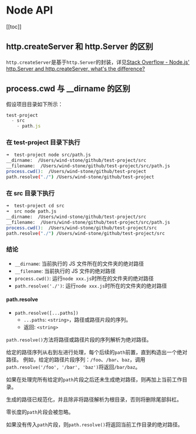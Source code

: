 # Node API

[[toc]]

## http.createServer 和 http.Server 的区别

`http.createServer`是基于`http.Server`的封装，详见[Stack Overflow - Node.js' http.Server and http.createServer, what's the difference?](https://stackoverflow.com/questions/13857747/node-js-http-server-and-http-createserver-whats-the-difference)

## process.cwd 与 __dirname 的区别

假设项目目录如下所示：

```js
test-project
  - src
    - path.js
```

### 在 test-project 目录下执行

```sh
➜  test-project node src/path.js
__dirname:  /Users/wind-stone/github/test-project/src
__filename:  /Users/wind-stone/github/test-project/src/path.js
process.cwd():  /Users/wind-stone/github/test-project
path.resolve("./") /Users/wind-stone/github/test-project
```

### 在 src 目录下执行

```sh
➜  test-project cd src
➜  src node path.js
__dirname:  /Users/wind-stone/github/test-project/src
__filename:  /Users/wind-stone/github/test-project/src/path.js
process.cwd():  /Users/wind-stone/github/test-project/src
path.resolve("./") /Users/wind-stone/github/test-project/src
```

### 结论

- `__dirname`: 当前执行的 JS 文件所在的文件夹的绝对路径
- `__filename`: 当前执行的 JS 文件的绝对路径
- `process.cwd()`: 运行`node xxx.js`时所在的文件夹的绝对路径
- `path.resolve('./')`: 运行`node xxx.js`时所在的文件夹的绝对路径

#### path.resolve

- `path.resolve([...paths])`
  - `...paths`: `<string>`，路径或路径片段的序列。
  - 返回: `<string>`

`path.resolve()`方法将路径或路径片段的序列解析为绝对路径。

给定的路径序列从右到左进行处理，每个后续的`path`前置，直到构造出一个绝对路径。 例如，给定的路径片段序列：`/foo`、`/bar`、`baz`，调用 `path.resolve('/foo', '/bar', 'baz')`将返回`/bar/baz`。

如果在处理完所有给定的`path`片段之后还未生成绝对路径，则再加上当前工作目录。

生成的路径已规范化，并且除非将路径解析为根目录，否则将删除尾部斜杠。

零长度的`path`片段会被忽略。

如果没有传入`path`片段，则`path.resolve()`将返回当前工作目录的绝对路径。
